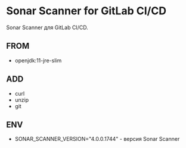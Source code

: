 # Sonar Scanner for GitLab CI/CD

Sonar Scanner для GitLab CI/CD.

## FROM

* openjdk:11-jre-slim

## ADD

* curl
* unzip
* git

## ENV

* SONAR_SCANNER_VERSION="4.0.0.1744" - версия Sonar Scanner
